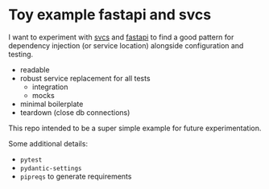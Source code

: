 # Toy example fastapi and svcs

I want to experiment with
[svcs](https://svcs.hynek.me/en/stable/core-concepts.html) and
[fastapi](https://fastapi.tiangolo.com/advanced/events/) to find a good pattern
for dependency injection (or service location) alongside configuration and testing.

- readable
- robust service replacement for all tests
  - integration
  - mocks
- minimal boilerplate
- teardown (close db connections)

This repo intended to be a super simple example for future experimentation.

Some additional details:

- `pytest`
- `pydantic-settings`
- `pipreqs` to generate requirements
